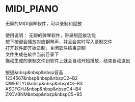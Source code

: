 # MIDI_PIANO
无聊的MIDI钢琴软件，可以录制和回放</br>
</br>
使用说明： 无聊的弹琴软件，带录制回放功能</br>
按下按键会播放对应钢琴声，并且会实时写入录制文件</br>
打开软件即开始录制，关闭软件结束录制</br>
文件生成在软件当前目录下</br>
拖动生成的录制文件到软件上就会自动开始播放，结束自动退出</br>
</br>
  按键&nbsp&nbsp&nbsp音高</br>
1234567&nbsp&nbsp&nbspC2\~B2</br>
QWERTYU&nbsp&nbsp&nbspC3\~B3</br>
ASDFGHJ&nbsp&nbsp&nbspC4\~B4</br>
ZXCVBNM&nbsp&nbsp&nbspC5\~B5</br>
